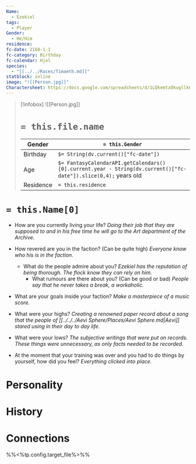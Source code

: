 ```yaml
---
Name:
  - Ezekiel
tags:
  - Player
Gender:
  - He/Him
residence: 
fc-date: 2160-1-1
fc-category: Birthday
fc-calendar: Hjol
species:
  - "[[../../Races/Timaeth.md]]"
statblock: inline
image: "![[Person.jpg]]"
Charactersheet: https://docs.google.com/spreadsheets/d/1LQkemtzOkugllk6hD9Lt-9NfbXIwYvIIR2kH38MXi1o/edit#gid=0
---
```

> [!infobox]
> ![[Person.jpg]]
> # `= this.file.name`
> | Gender | `= this.Gender` |
> | ---- | ---- |
> | Birthday | `$= String(dv.current()["fc-date"])` |
> | Age | `$= FantasyCalendarAPI.getCalendars()[0].current.year - String(dv.current()["fc-date"]).slice(0,4);` years old|
> | Residence | `= this.residence` |
# `= this.Name[0]`
- How are you currently living your life?
	 *Doing their job that they are supposed to and in his free time he will go to the Art department of the Archive.* 
- How revered are you in the faction? (Can be quite high)
	    *Everyone know who his is in the faction.*
    - What do the people admire about you?
	        *Ezekiel has the reputation of being thorough. The flock know they can rely on him.*
        - What rumours are there about you? (Can be good or bad)
		     *People say that he never takes a break, a workaholic.*
    
- What are your goals inside your faction?
	 *Make a masterpiece of a music score.*
- What were your highs?
	 *Creating a renowned paper record about a song that the people of [[../../../Aevi Sphere/Places/Aevi Sphere.md|Aevi]] stared using in their day to day life.*
- What were your lows?
	*The subjective writings that were put on records. These things were unnecessary, as only facts needed to be recorded.*
- At the moment that your training was over and you had to do things by yourself, how did you feel?
	 *Everything clicked into place.*
# Personality
# History
# Connections



%%<%tp.config.target_file%>%%